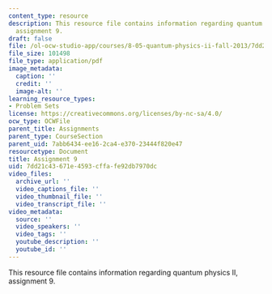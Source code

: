 ```yaml
---
content_type: resource
description: This resource file contains information regarding quantum physics II,
  assignment 9.
draft: false
file: /ol-ocw-studio-app/courses/8-05-quantum-physics-ii-fall-2013/7dd21c43671e4593cffafe92db7970dc_MIT8_05F13_ps9.pdf
file_size: 101498
file_type: application/pdf
image_metadata:
  caption: ''
  credit: ''
  image-alt: ''
learning_resource_types:
- Problem Sets
license: https://creativecommons.org/licenses/by-nc-sa/4.0/
ocw_type: OCWFile
parent_title: Assignments
parent_type: CourseSection
parent_uid: 7abb6434-ee16-2ca4-e370-23444f820e47
resourcetype: Document
title: Assignment 9
uid: 7dd21c43-671e-4593-cffa-fe92db7970dc
video_files:
  archive_url: ''
  video_captions_file: ''
  video_thumbnail_file: ''
  video_transcript_file: ''
video_metadata:
  source: ''
  video_speakers: ''
  video_tags: ''
  youtube_description: ''
  youtube_id: ''
---
```

This resource file contains information regarding quantum physics II, assignment 9.